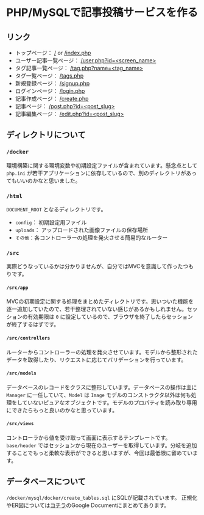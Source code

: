 # PHP/MySQLで記事投稿サービスを作る
## リンク
- トップページ： [/](http://18.180.139.159) or [/index.php](http://18.180.139.159)
- ユーザー記事一覧ページ： [/user.php?id=<screen_name>](http://18.180.139.159/user.php?id=suzuki)
- タグ記事一覧ページ： [/tag.php?name=<tag_name>](http://18.180.139.159/tag.php?name=IT)
- タグ一覧ページ： [/tags.php](http://18.180.139.159/tags.php)
- 新規登録ページ： [/signup.php](http://18.180.139.159/signup.php)
- ログインページ： [/login.php](http://18.180.139.159/login.php)
- 記事作成ページ： [/create.php](http://18.180.139.159/create.php)
- 記事ページ： [/post.php?id=<post_slug>](http://18.180.139.159/post.php?id=4e93dc98-9e3c-11ea-85c7-0242ac140002)
- 記事編集ページ： [/edit.php?id=<post_slug>](http://18.180.139.159/edit.php?id=4e93dc98-9e3c-11ea-85c7-0242ac140002)

## ディレクトリについて
### `/docker`
環境構築に関する環境変数や初期設定ファイルが含まれています。懸念点として `php.ini` が若干アプリケーションに依存しているので、別のディレクトリがあってもいいのかなと思いました。

### `/html`
`DOCUMENT_ROOT` となるディレクトリです。
- `config`： 初期設定用ファイル
- `uploads`： アップロードされた画像ファイルの保存場所
- `その他`：各コントローラーの処理を発火させる簡易的なルーター

### `/src`
実際どうなっているかは分かりませんが、自分ではMVCを意識して作ったつもりです。

#### `/src/app`
MVCの初期設定に関する処理をまとめたディレクトリです。思いついた機能を逐一追加していたので、若干整理されていない感じがあるかもしれません。セッションの有効期限は `0` に設定しているので、ブラウザを終了したらセッションが終了するはずです。

#### `/src/controllers`
ルーターからコントローラーの処理を発火させています。モデルから整形されたデータを取得したり、リクエストに応じてバリデーションを行っています。

#### `/src/models`
データベースのレコードをクラスに整形しています。データベースの操作は主に `Manager` に一任していて、`Model` は `Image` モデルのコンストラクタ以外は何も処理をしていないピュアなオブジェクトです。モデルのプロパティを読み取り専用にできたらもっと良いのかなと思っています。

#### `/src/views`
コントローラから値を受け取って画面に表示するテンプレートです。`base/header` ではセッションから現在のユーザーを取得しています。分岐を追加することでもっと柔軟な表示ができると思いますが、今回は最低限に留めています。

## データベースについて
`/docker/mysql/docker/create_tables.sql` にSQLが記載されています。
正規化やER図については[コチラ](https://docs.google.com/document/d/18gjLpb50B0Tw7mzjgUQmLjeG4KCfIDowam-oSVPscdE/edit#heading=h.pj2ha2haaolw)のGoogle Documentにまとめてあります。

